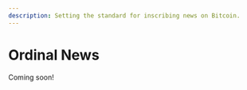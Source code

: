 ```yaml
---
description: Setting the standard for inscribing news on Bitcoin.
---
```


# Ordinal News

Coming soon!

